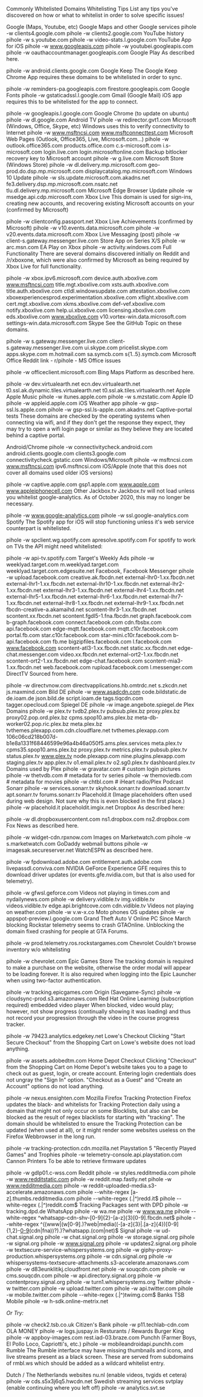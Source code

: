 Commonly Whitelisted Domains
Whitelisting Tips
List any tips you've discovered on how or what to whitelist in order to solve specific issues!

Google (Maps, Youtube, etc)
Google Maps and other Google services
pihole -w clients4.google.com 
pihole -w clients2.google.com
YouTube history
pihole -w s.youtube.com 
pihole -w video-stats.l.google.com
YouTube App for iOS
pihole -w www.googleapis.com 
pihole -w youtubei.googleapis.com
pihole -w oauthaccountmanager.googleapis.com
Google Play
As described here.

pihole -w android.clients.google.com
Google Keep
The Google Keep Chrome App requires these domains to be whitelisted in order to sync.

pihole -w reminders-pa.googleapis.com firestore.googleapis.com
Google Fonts
pihole -w gstaticadssl.l.google.com
Gmail (Google Mail)
iOS app requires this to be whitelisted for the app to connect.

pihole -w googleapis.l.google.com
Google Chrome (to update on ubuntu)
pihole -w dl.google.com
Android TV
pihole -w redirector.gvt1.com
Microsoft (Windows, Office, Skype, etc)
Windows uses this to verify connectivity to Internet
pihole -w www.msftncsi.com www.msftconnecttest.com
Microsoft Web Pages (Outlook, Office365, Live, Microsoft.com...)
pihole -w outlook.office365.com products.office.com c.s-microsoft.com i.s-microsoft.com login.live.com login.microsoftonline.com 
Backup bitlocker recovery key to Microsoft account
pihole -w g.live.com
Microsoft Store (Windows Store)
pihole -w dl.delivery.mp.microsoft.com geo-prod.do.dsp.mp.microsoft.com displaycatalog.mp.microsoft.com
Windows 10 Update
pihole -w sls.update.microsoft.com.akadns.net fe3.delivery.dsp.mp.microsoft.com.nsatc.net tlu.dl.delivery.mp.microsoft.com
Microsoft Edge Browser Update
pihole -w msedge.api.cdp.microsoft.com
Xbox Live
This domain is used for sign-ins, creating new accounts, and recovering existing Microsoft accounts on your (confirmed by Microsoft)

pihole -w clientconfig.passport.net 
Xbox Live Achievements (confirmed by Microsoft)
pihole -w v10.events.data.microsoft.com
pihole -w v20.events.data.microsoft.com
Xbox Live Messaging (post)
pihole -w client-s.gateway.messenger.live.com
Store App on Series X/S
pihole -w arc.msn.com
EA Play on Xbox
pihole -w activity.windows.com
Full Functionality
There are several domains discovered initially on Reddit and /r/xboxone, which were also confirmed by Microsoft as being required by Xbox Live for full functionality.

pihole -w xbox.ipv6.microsoft.com device.auth.xboxlive.com www.msftncsi.com title.mgt.xboxlive.com xsts.auth.xboxlive.com title.auth.xboxlive.com ctldl.windowsupdate.com attestation.xboxlive.com xboxexperiencesprod.experimentation.xboxlive.com xflight.xboxlive.com cert.mgt.xboxlive.com xkms.xboxlive.com def-vef.xboxlive.com notify.xboxlive.com help.ui.xboxlive.com licensing.xboxlive.com eds.xboxlive.com www.xboxlive.com v10.vortex-win.data.microsoft.com settings-win.data.microsoft.com
Skype
See the GitHub Topic on these domains.

pihole -w s.gateway.messenger.live.com client-s.gateway.messenger.live.com ui.skype.com pricelist.skype.com apps.skype.com m.hotmail.com sa.symcb.com s{1..5}.symcb.com 
Microsoft Office
Reddit link - r/pihole - MS Office issues

pihole -w officeclient.microsoft.com
Bing Maps Platform
as described here.

pihole -w dev.virtualearth.net ecn.dev.virtualearth.net t0.ssl.ak.dynamic.tiles.virtualearth.net t0.ssl.ak.tiles.virtualearth.net
Apple
Apple Music
pihole -w itunes.apple.com
pihole -w s.mzstatic.com
Apple ID
pihole -w appleid.apple.com
iOS Weather app
pihole -w gsp-ssl.ls.apple.com
pihole -w gsp-ssl.ls-apple.com.akadns.net
Captive-portal tests
These domains are checked by the operating systems when connecting via wifi, and if they don't get the response they expect, they may try to open a wifi login page or similar as they believe they are located behind a captive portal.

Android/Chrome
pihole -w connectivitycheck.android.com android.clients.google.com clients3.google.com connectivitycheck.gstatic.com 
Windows/Microsoft
pihole -w msftncsi.com www.msftncsi.com ipv6.msftncsi.com
iOS/Apple
(note that this does not cover all domains used older iOS versions)

pihole -w captive.apple.com gsp1.apple.com www.apple.com www.appleiphonecell.com
Other
Jackbox.tv
Jackbox.tv will not load unless you whitelist google-analytics. As of October 2020, this may no longer be necessary.

pihole -w www.google-analytics.com
pihole -w ssl.google-analytics.com
Spotify
The Spotify app for iOS will stop functioning unless it's web service counterpart is whitelisted.

pihole -w spclient.wg.spotify.com apresolve.spotify.com
For spotify to work on TVs the API might need whitelisted:

pihole -w api-tv.spotify.com
Target's Weekly Ads
pihole -w weeklyad.target.com m.weeklyad.target.com weeklyad.target.com.edgesuite.net
Facebook, Facebook Messenger
pihole -w upload.facebook.com creative.ak.fbcdn.net external-lhr0-1.xx.fbcdn.net external-lhr1-1.xx.fbcdn.net external-lhr10-1.xx.fbcdn.net external-lhr2-1.xx.fbcdn.net external-lhr3-1.xx.fbcdn.net external-lhr4-1.xx.fbcdn.net external-lhr5-1.xx.fbcdn.net external-lhr6-1.xx.fbcdn.net external-lhr7-1.xx.fbcdn.net external-lhr8-1.xx.fbcdn.net external-lhr9-1.xx.fbcdn.net fbcdn-creative-a.akamaihd.net scontent-lhr3-1.xx.fbcdn.net scontent.xx.fbcdn.net scontent.fgdl5-1.fna.fbcdn.net graph.facebook.com b-graph.facebook.com connect.facebook.com cdn.fbsbx.com api.facebook.com edge-mqtt.facebook.com mqtt.c10r.facebook.com portal.fb.com star.c10r.facebook.com star-mini.c10r.facebook.com b-api.facebook.com fb.me bigzipfiles.facebook.com l.facebook.com www.facebook.com scontent-atl3-1.xx.fbcdn.net static.xx.fbcdn.net edge-chat.messenger.com video.xx.fbcdn.net external-ort2-1.xx.fbcdn.net scontent-ort2-1.xx.fbcdn.net edge-chat.facebook.com scontent-mia3-1.xx.fbcdn.net web.facebook.com rupload.facebook.com l.messenger.com
DirectTV
Sourced from here.

pihole -w directvnow.com directvapplications.hb.omtrdc.net s.zkcdn.net js.maxmind.com
Bild DE
pihole -w www.asadcdn.com code.bildstatic.de de.ioam.de json.bild.de script.ioam.de tags.tiqcdn.com tagger.opecloud.com
Spiegel DE
pihole -w image.angebote.spiegel.de
Plex Domains
pihole -w plex.tv tvdb2.plex.tv pubsub.plex.bz proxy.plex.bz proxy02.pop.ord.plex.bz cpms.spop10.ams.plex.bz meta-db-worker02.pop.ric.plex.bz meta.plex.bz tvthemes.plexapp.com.cdn.cloudflare.net tvthemes.plexapp.com 106c06cd218b007d-b1e8a1331f68446599e96a4b46a050f5.ams.plex.services meta.plex.tv cpms35.spop10.ams.plex.bz proxy.plex.tv metrics.plex.tv pubsub.plex.tv status.plex.tv www.plex.tv node.plexapp.com nine.plugins.plexapp.com staging.plex.tv app.plex.tv o1.email.plex.tv  o2.sg0.plex.tv dashboard.plex.tv
Domains used by Plex
pihole -w gravatar.com # custom login pictures
pihole -w thetvdb.com # metadata for tv series
pihole -w themoviedb.com # metadata for movies
pihole -w chtbl.com # iHeart radio/Plex Podcast
Sonarr
pihole -w services.sonarr.tv skyhook.sonarr.tv download.sonarr.tv apt.sonarr.tv forums.sonarr.tv
Placehold.it (Image placeholders often used during web design. Not sure why this is even blocked in the first place.)
pihole -w placehold.it placeholdit.imgix.net
Dropbox
As described here:

pihole -w dl.dropboxusercontent.com ns1.dropbox.com ns2.dropbox.com
Fox News
as described here.

pihole -w widget-cdn.rpxnow.com
Images on Marketwatch.com
pihole -w s.marketwatch.com
GoDaddy webmail buttons
pihole -w imagesak.secureserver.net
WatchESPN
as described here.

pihole -w fpdownload.adobe.com entitlement.auth.adobe.com livepassdl.conviva.com
NVIDIA GeForce Experience
GFE requires this to download driver updates (or events.gfe.nvidia.com, but that is also used for telemetry).

pihole -w gfwsl.geforce.com
Videos not playing in times.com and nydailynews.com
pihole -w delivery.vidible.tv img.vidible.tv videos.vidible.tv edge.api.brightcove.com cdn.vidible.tv
Videos not playing on weather.com
pihole -w v.w-x.co
Moto phones OS updates
pihole -w appspot-preview.l.google.com
Grand Theft Auto V Online PC
Since March blocking Rockstar telemetry seems to crash GTAOnline.
Unblocking the domain fixed crashing for people at GTA Forums.

pihole -w prod.telemetry.ros.rockstargames.com
Chevrolet
Couldn't browse inventory w/o whitelisting

pihole -w chevrolet.com
Epic Games Store
The tracking domain is required to make a purchase on the website, otherwise the order modal will appear to be loading forever.
It is also required when logging into the Epic Launcher when using two-factor authentication.

pihole -w tracking.epicgames.com
Origin (Savegame-Sync)
pihole -w cloudsync-prod.s3.amazonaws.com
Red Hat Online Learning (subscription required)
embedded video player
When blocked, video would play; however, not show progress (continually showing it was loading) and thus not record your progression through the video in the course progress tracker.

pihole -w 79423.analytics.edgekey.net
Lowe's Checkout
Clicking "Start Secure Checkout" from the Shopping Cart on Lowe's website does not load anything.

pihole -w assets.adobedtm.com
Home Depot Checkout
Clicking "Checkout" from the Shopping Cart on Home Depot's website takes you to a page to check out as guest, login, or create account. Entering login credentials does not ungray the "Sign In" option. "Checkout as a Guest" and "Create an Account" options do not load anything.

pihole -w nexus.ensighten.com
Mozilla Firefox Tracking Protection
Firefox updates the black- and whitelists for Tracking Protection daily using a domain that might not only occur on some Blocklists, but also can be blocked as the result of regex blacklists for starting with "tracking". The domain should be whitelisted to ensure the Tracking Protection can be updated (when used at all), or it might render some websites useless on the Firefox Webbrowser in the long run.

pihole -w tracking-protection.cdn.mozilla.net
Playstation 5 "Recently Played Games" and Trophies
pihole -w telemetry-console.api.playstation.com
Cannon Printers
To be able to retrieve firmware updates

pihole -w gdlp01.c-wss.com
Reddit
pihole -w styles.redditmedia.com
pihole -w www.redditstatic.com
pihole -w reddit.map.fastly.net
pihole -w www.redditmedia.com
pihole -w reddit-uploaded-media.s3-accelerate.amazonaws.com
pihole --white-regex [a-z]\.thumbs\.redditmedia\.com
pihole --white-regex (\.|^)redd\.it$
pihole --white-regex (\.|^)reddit\.com$
Tracking Packages sent with DPD
pihole -w tracking.dpd.de
WhatsApp
pihole -w wa.me
pihole -w www.wa.me
pihole --white-regex ^whatsapp-cdn-shv-[0-9]{2}-[a-z]{3}[0-9]\.fbcdn\.net$
pihole --white-regex ^((www|(w[0-9]\.)?web|media((-[a-z]{3}|\.[a-z]{4})[0-9]{1,2}-[0-9](\.|-)(cdn|fna))?)\.)?whatsapp\.(com|net)$
Signal
pihole -w ud-chat.signal.org
pihole -w chat.signal.org
pihole -w storage.signal.org
pihole -w signal.org
pihole -w www.signal.org
pihole -w updates2.signal.org
pihole -w textsecure-service-whispersystems.org
pihole -w giphy-proxy-production.whispersystems.org
pihole -w cdn.signal.org
pihole -w whispersystems-textsecure-attachments.s3-accelerate.amazonaws.com
pihole -w d83eunklitikj.cloudfront.net
pihole -w souqcdn.com
pihole -w cms.souqcdn.com
pihole -w api.directory.signal.org
pihole -w contentproxy.signal.org
pihole -w turn1.whispersystems.org
Twitter
pihole -w twitter.com
pihole -w upload.twitter.com
pihole -w api.twitter.com
pihole -w mobile.twitter.com
pihole --white-regex (\.|^)twimg\.com$
Banks
TSB Mobile
pihole -w h-sdk.online-metrix.net

*Or Try:*

pihole -w check2.tsb.co.uk
Citizen's Bank
pihole -w p11.techlab-cdn.com
OLA MONEY
pihole -w logs.juspay.in
Resturants / Rewards
Burger King
pihole -w appboy-images.com rest.iad-03.braze.com
Punchh (Farmer Boys, El Pollo Loco, Capriotti's, etc.)
pihole -w mobileandroidapi.punchh.com
Rumble
The Rumble interface may have missing thumbnails and icons, and live streams present as a black screen. These are served from subdomains of rmbl.ws which should be added as a wildcard whitelist entry.

Dutch / The Netherlands websites
nu.nl (enable videos, tvgids et cetera)
pihole -w cds.s5x3j6q5.hwcdn.net
Swedish streaming services
svtplay (enable continuing where you left off)
pihole -w analytics.svt.se
